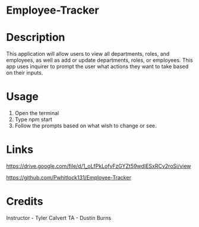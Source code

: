 # Employee-Tracker

# Description
This application will allow users to view all departments, roles, and employees, as well as add or update departments, roles, or employees. This app uses inquirer to prompt the user what actions they want to take based on their inputs.

# Usage
1. Open the terminal
2. Type npm start
3. Follow the prompts based on what wish to change or see.

# Links
https://drive.google.com/file/d/1_oLfPkLofvFzGYZt59wdIESxRCv2roSi/view

https://github.com/Pwhitlock131/Employee-Tracker

# Credits 
Instructor - Tyler Calvert
TA - Dustin Burns